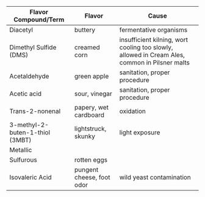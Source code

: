 
| Flavor Compound/Term            | Flavor                    | Cause                                                                                         |
| ------------------------------- | ------------------------- | --------------------------------------------------------------------------------------------- |
| Diacetyl                        | buttery                   | fermentative organisms                                                                        |
| Dimethyl Sulfide (DMS)          | creamed corn              | insufficient kilning, wort cooling too slowly, allowed in Cream Ales, common in Pilsner malts |
| Acetaldehyde                    | green apple               | sanitation, proper procedure                                                                  |
| Acetic acid                     | sour, vinegar             | sanitation, proper procedure                                                                  |
| Trans-2-nonenal                 | papery, wet cardboard     | oxidation                                                                                     |
| 3-methyl-2-buten-1-thiol (3MBT) | lightstruck, skunky       | light exposure                                                                                |
| Metallic                        |                           |                                                                                               |
| Sulfurous                       | rotten eggs               |                                                                                               |
| Isovaleric Acid                 | pungent cheese, foot odor | wild yeast contamination                                                                      |
